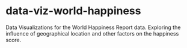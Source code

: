 # data-viz-world-happiness
Data Visualizations for the World Happiness Report data. Exploring the influence of geographical location and other factors on the happiness score.
